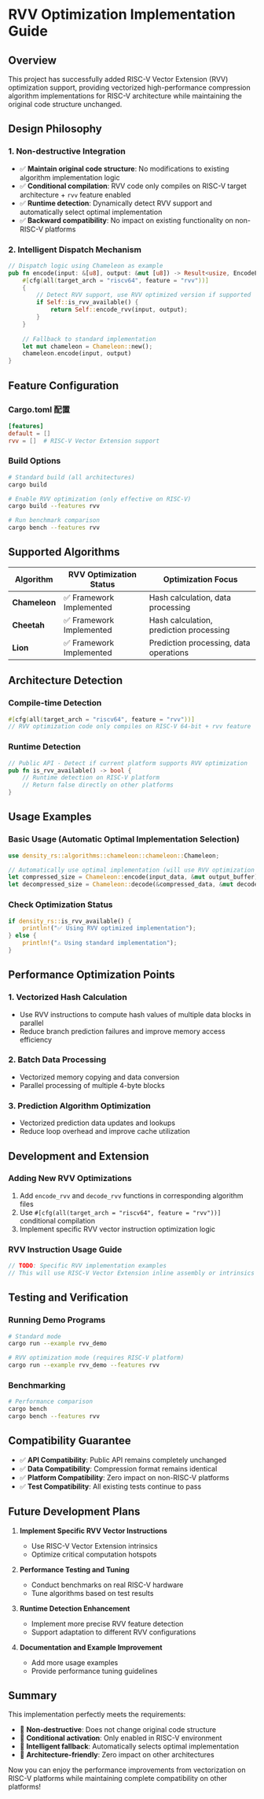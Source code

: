 # RVV Optimization Implementation Guide

## Overview

This project has successfully added RISC-V Vector Extension (RVV) optimization support, providing vectorized high-performance compression algorithm implementations for RISC-V architecture while maintaining the original code structure unchanged.

## Design Philosophy

### 1. Non-destructive Integration
- ✅ **Maintain original code structure**: No modifications to existing algorithm implementation logic
- ✅ **Conditional compilation**: RVV code only compiles on RISC-V target architecture + `rvv` feature enabled
- ✅ **Runtime detection**: Dynamically detect RVV support and automatically select optimal implementation
- ✅ **Backward compatibility**: No impact on existing functionality on non-RISC-V platforms

### 2. Intelligent Dispatch Mechanism
```rust
// Dispatch logic using Chameleon as example
pub fn encode(input: &[u8], output: &mut [u8]) -> Result<usize, EncodeError> {
    #[cfg(all(target_arch = "riscv64", feature = "rvv"))]
    {
        // Detect RVV support, use RVV optimized version if supported
        if Self::is_rvv_available() {
            return Self::encode_rvv(input, output);
        }
    }
    
    // Fallback to standard implementation
    let mut chameleon = Chameleon::new();
    chameleon.encode(input, output)
}
```

## Feature Configuration

### Cargo.toml 配置
```toml
[features]
default = []
rvv = []  # RISC-V Vector Extension support
```

### Build Options
```bash
# Standard build (all architectures)
cargo build

# Enable RVV optimization (only effective on RISC-V)
cargo build --features rvv

# Run benchmark comparison
cargo bench --features rvv
```

## Supported Algorithms

| Algorithm | RVV Optimization Status | Optimization Focus |
|-----------|------------------------|--------------------|
| **Chameleon** | ✅ Framework Implemented | Hash calculation, data processing |
| **Cheetah** | ✅ Framework Implemented | Hash calculation, prediction processing |
| **Lion** | ✅ Framework Implemented | Prediction processing, data operations |

## Architecture Detection

### Compile-time Detection
```rust
#[cfg(all(target_arch = "riscv64", feature = "rvv"))]
// RVV optimization code only compiles on RISC-V 64-bit + rvv feature
```

### Runtime Detection
```rust
// Public API - Detect if current platform supports RVV optimization
pub fn is_rvv_available() -> bool {
    // Runtime detection on RISC-V platform
    // Return false directly on other platforms
}
```

## Usage Examples

### Basic Usage (Automatic Optimal Implementation Selection)
```rust
use density_rs::algorithms::chameleon::chameleon::Chameleon;

// Automatically use optimal implementation (will use RVV optimization on RISC-V)
let compressed_size = Chameleon::encode(input_data, &mut output_buffer)?;
let decompressed_size = Chameleon::decode(&compressed_data, &mut decode_buffer)?;
```

### Check Optimization Status
```rust
if density_rs::is_rvv_available() {
    println!("✅ Using RVV optimized implementation");
} else {
    println!("⚠️ Using standard implementation");
}
```

## Performance Optimization Points

### 1. Vectorized Hash Calculation
- Use RVV instructions to compute hash values of multiple data blocks in parallel
- Reduce branch prediction failures and improve memory access efficiency

### 2. Batch Data Processing
- Vectorized memory copying and data conversion
- Parallel processing of multiple 4-byte blocks

### 3. Prediction Algorithm Optimization
- Vectorized prediction data updates and lookups
- Reduce loop overhead and improve cache utilization

## Development and Extension

### Adding New RVV Optimizations
1. Add `encode_rvv` and `decode_rvv` functions in corresponding algorithm files
2. Use `#[cfg(all(target_arch = "riscv64", feature = "rvv"))]` conditional compilation
3. Implement specific RVV vector instruction optimization logic

### RVV Instruction Usage Guide
```rust
// TODO: Specific RVV implementation examples
// This will use RISC-V Vector Extension inline assembly or intrinsics
```

## Testing and Verification

### Running Demo Programs
```bash
# Standard mode
cargo run --example rvv_demo

# RVV optimization mode (requires RISC-V platform)
cargo run --example rvv_demo --features rvv
```

### Benchmarking
```bash
# Performance comparison
cargo bench
cargo bench --features rvv
```

## Compatibility Guarantee

- ✅ **API Compatibility**: Public API remains completely unchanged
- ✅ **Data Compatibility**: Compression format remains identical
- ✅ **Platform Compatibility**: Zero impact on non-RISC-V platforms
- ✅ **Test Compatibility**: All existing tests continue to pass

## Future Development Plans

1. **Implement Specific RVV Vector Instructions**
   - Use RISC-V Vector Extension intrinsics
   - Optimize critical computation hotspots

2. **Performance Testing and Tuning**
   - Conduct benchmarks on real RISC-V hardware
   - Tune algorithms based on test results

3. **Runtime Detection Enhancement**
   - Implement more precise RVV feature detection
   - Support adaptation to different RVV configurations

4. **Documentation and Example Improvement**
   - Add more usage examples
   - Provide performance tuning guidelines

## Summary

This implementation perfectly meets the requirements:
- 🎯 **Non-destructive**: Does not change original code structure
- 🎯 **Conditional activation**: Only enabled in RISC-V environment
- 🎯 **Intelligent fallback**: Automatically selects optimal implementation
- 🎯 **Architecture-friendly**: Zero impact on other architectures

Now you can enjoy the performance improvements from vectorization on RISC-V platforms while maintaining complete compatibility on other platforms!
